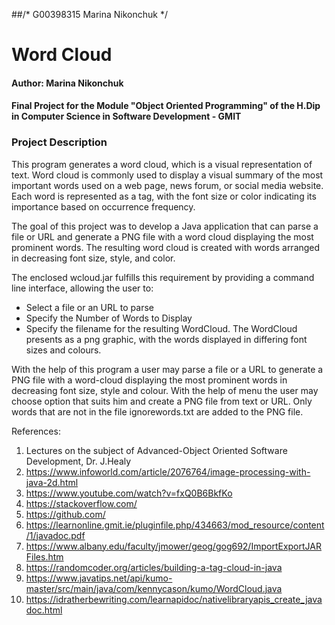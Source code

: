 ##/* G00398315 Marina Nikonchuk */

# **Word Cloud**

#### Author: Marina Nikonchuk
#### Final Project for the Module "Object Oriented Programming" of the H.Dip in Computer Science in Software Development - GMIT

### Project Description

This program generates a word cloud, which is a visual representation of text. Word cloud is commonly used to display a visual summary of the most important words used on a web page, news forum, or social media website. Each word is represented as a tag, with the font size or color indicating its importance based on occurrence frequency.

The goal of this project was to develop a Java application that can parse a file or URL and generate a PNG file with a word cloud displaying the most prominent words. The resulting word cloud is created with words arranged in decreasing font size, style, and color.

The enclosed wcloud.jar fulfills this requirement by providing a command line interface, allowing the user to:

- Select a file or an URL to parse
- Specify the Number of Words to Display
- Specify the filename for the resulting WordCloud.
The WordCloud presents as a png graphic, with the words displayed in differing font sizes and colours.

With the help of this program a user may parse a file or a URL to generate a PNG file with a word-cloud displaying the most prominent words in decreasing font size, style and colour. With the help of menu the user  may choose option that suits him and create a PNG file from text or URL. Only words that are not in the file ignorewords.txt are added to the PNG file. 

References:

1) Lectures on the subject of Advanced-Object Oriented Software Development, Dr. J.Healy  
2) https://www.infoworld.com/article/2076764/image-processing-with-java-2d.html
3) https://www.youtube.com/watch?v=fxQ0B6BkfKo  
4) https://stackoverflow.com/
5) https://github.com/
6) https://learnonline.gmit.ie/pluginfile.php/434663/mod_resource/content/1/javadoc.pdf
7) https://www.albany.edu/faculty/jmower/geog/gog692/ImportExportJARFiles.htm 
8) https://randomcoder.org/articles/building-a-tag-cloud-in-java 
9) https://www.javatips.net/api/kumo-master/src/main/java/com/kennycason/kumo/WordCloud.java 
10) https://idratherbewriting.com/learnapidoc/nativelibraryapis_create_javadoc.html  

